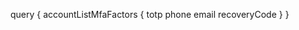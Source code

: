 query {
    accountListMfaFactors {
        totp
        phone
        email
        recoveryCode
    }
}
